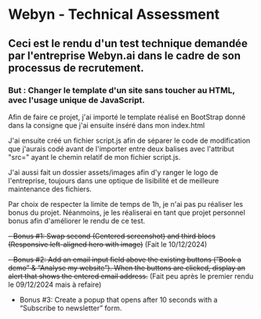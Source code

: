 # Webyn - Technical Assessment

## Ceci est le rendu d'un test technique demandée par l'entreprise Webyn.ai dans le cadre de son processus de recrutement. 

### But : Changer le template d'un site sans toucher au HTML, avec l'usage unique de JavaScript. 

Afin de faire ce projet, j'ai importé le template réalisé en BootStrap donné dans la consigne que j'ai ensuite inséré dans mon index.html

J'ai ensuite créé un fichier script.js afin de séparer le code de modification que j'aurais codé avant de l'importer entre deux balises <script></script> avec l'attribut "src=" ayant le chemin relatif de mon fichier script.js. 

J'ai aussi fait un dossier assets/images afin d'y ranger le logo de l'entreprise, toujours dans une optique de lisibilité et de meilleure maintenance des fichiers. 

Par choix de respecter la limite de temps de 1h, je n'ai pas pu réaliser les bonus du projet. Néanmoins, je les réaliserai en tant que projet personnel bonus afin d'améliorer le rendu de ce test. 

~~- Bonus #1: Swap second (Centered screenshot) and third blocs (Responsive left-aligned hero with image)~~ (Fait le 10/12/2024)
  
~~- Bonus #2: Add an email input field above the existing buttons (”Book a demo” & “Analyse my website”). When the buttons are clicked, display an alert that shows the entered email address.~~ (Fait peu après le premier rendu le 09/12/2024 mais à refaire)

- Bonus #3: Create a popup that opens after 10 seconds with a “Subscribe to newsletter” form.
